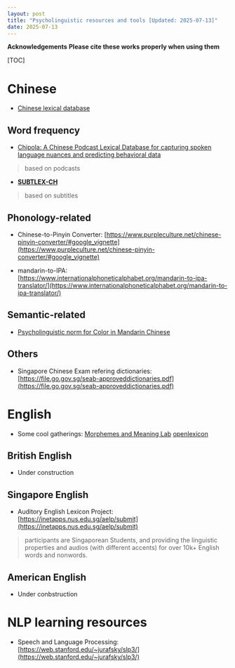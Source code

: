 ```yaml
---
layout: post
title: "Psycholinguistic resources and tools [Updated: 2025-07-13]"
date: 2025-07-13
---
```

**Acknowledgements**
**Please cite these works properly when using them**

[TOC]
# Chinese 
* [Chinese lexical database](https://chineselexicaldatabase.com/)
## Word frequency
* [Chipola: A Chinese Podcast Lexical Database for capturing spoken language nuances and predicting behavioral data](https://link.springer.com/article/10.3758/s13428-025-02697-0)
> based on podcasts

* [**SUBTLEX-CH**](https://www.ugent.be/pp/experimentele-psychologie/en/research/documents/subtlexch)
> based on subtitles

## Phonology-related

* Chinese-to-Pinyin Converter: [https://www.purpleculture.net/chinese-pinyin-converter/#google_vignette](https://www.purpleculture.net/chinese-pinyin-converter/#google_vignette)

* mandarin-to-IPA: [https://www.internationalphoneticalphabet.org/mandarin-to-ipa-translator/](https://www.internationalphoneticalphabet.org/mandarin-to-ipa-translator/)

## Semantic-related
* [Psycholinguistic norm for Color in Mandarin Chinese](https://link.springer.com/article/10.3758/s13428-025-02644-z)

## Others

* Singapore Chinese Exam refering dictionaries: [https://file.go.gov.sg/seab-approveddictionaries.pdf](https://file.go.gov.sg/seab-approveddictionaries.pdf)

# English
* Some cool gatherings: 
[Morphemes and Meaning Lab](https://morphlab.sllf.qmul.ac.uk/tools/)
[openlexicon](https://github.com/chrplr/openlexicon/tree/master)

## British English
* Under construction
## Singapore English

* Auditory English Lexicon Project: [https://inetapps.nus.edu.sg/aelp/submit](https://inetapps.nus.edu.sg/aelp/submit)
> participants are Singaporean Students, and providing the linguistic properties and audios (with different accents) for over 10k+ English words and nonwords.

## American English
* Under conbstruction

# NLP learning resources 
* Speech and Language Processing: [https://web.stanford.edu/~jurafsky/slp3/](https://web.stanford.edu/~jurafsky/slp3/)
